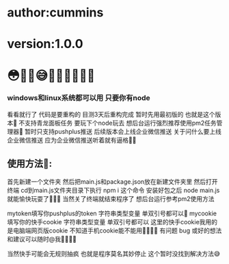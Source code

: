 # author:cummins
# version:1.0.0
# 😳🤗🤔😅🥰🥵🤨🧐🥥🍉

### windows和linux系统都可以用 只要你有node

看看就行了 代码是要重构的 目测3天后重构完成 暂时先用最初版的 也就是这个版本🥰
不支持青龙面板任务 要玩下个node玩去 想后台运行强烈推荐使用pm2任务管理器🥰
暂时只支持pushplus推送 后续版本会上线企业微信推送 关于问什么要上线企业微信推送 应为企业微信推送听着就有逼格🥰🥵

## 使用方法🤔:
首先新建一个文件夹 然后把main.js和package.json放在新建文件夹里
然后打开终端 cd到main.js文件夹目录下执行 npm i 这个命令
安装好包之后 node main.js就能愉快玩耍了🥰🥰🥰
当然关了终端就结束程序了 想后台运行参考pm2使用方法

mytoken填写你pushplus的token 字符串类型变量 单双引号都可以🥰
mycookie填写你的快手cookie 字符串类型变量 单双引号都可以
这里的快手cookie我用的是电脑端网页版cookie 不知道手机cookie能不能用🤗🤗🤗🍉
有问题 bug 或好的想法和建议可以随时@我🥰🥰🥰🥵

当然快手可能会无规则抽疯 也就是程序莫名其妙停止 这个暂时没找到解决方法😅
